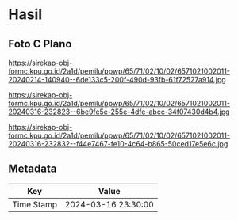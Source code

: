 # Hasil

## Foto C Plano

https://sirekap-obj-formc.kpu.go.id/2a1d/pemilu/ppwp/65/71/02/10/02/6571021002011-20240214-140940--6de133c5-200f-490d-93fb-61f72527a914.jpg

https://sirekap-obj-formc.kpu.go.id/2a1d/pemilu/ppwp/65/71/02/10/02/6571021002011-20240316-232823--6be9fe5e-255e-4dfe-abcc-34f07430d4b4.jpg

https://sirekap-obj-formc.kpu.go.id/2a1d/pemilu/ppwp/65/71/02/10/02/6571021002011-20240316-232832--f44e7467-fe10-4c64-b865-50ced17e5e6c.jpg


## Metadata

| Key        | Value               |
| ---------- | ------------------- |
| Time Stamp | 2024-03-16 23:30:00 |



